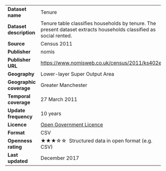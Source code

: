 <table>
<colgroup>
<col style="text-align:left;"/>
<col style="text-align:left;"/>
</colgroup>

<tbody>
<tr>
	<td style="text-align:left;"><strong>Dataset name</strong></td>
	<td style="text-align:left;">Tenure</td>
</tr>
<tr>
	<td style="text-align:left;"><strong>Dataset description</strong></td>
	<td style="text-align:left;">Tenure table classifies households by tenure. The present dataset extracts households classified as social rented.</td>
</tr>
<tr>
	<td style="text-align:left;"><strong>Source</strong></td>
	<td style="text-align:left;">Census 2011</td>
</tr>
<tr>
	<td style="text-align:left;"><strong>Publisher</strong></td>
	<td style="text-align:left;">nomis</td>
</tr>
<tr>
	<td style="text-align:left;"><strong>Publisher URL</strong></td>
	<td style="text-align:left;"><a href="https://www.nomisweb.co.uk/census/2011/ks402ew">https://www.nomisweb.co.uk/census/2011/ks402ew</a></td>
</tr>
<tr>
	<td style="text-align:left;"><strong>Geography</strong></td>
	<td style="text-align:left;">Lower-layer Super Output Area</td>
</tr>
<tr>
	<td style="text-align:left;"><strong>Geographic coverage</strong></td>
	<td style="text-align:left;">Greater Manchester</td>
</tr>
<tr>
	<td style="text-align:left;"><strong>Temporal coverage</strong></td>
	<td style="text-align:left;">27 March 2011</td>
</tr>
<tr>
	<td style="text-align:left;"><strong>Update frequency</strong></td>
	<td style="text-align:left;">10 years</td>
</tr>
<tr>
	<td style="text-align:left;"><strong>Licence</strong></td>
	<td style="text-align:left;"><a href="http://www.nationalarchives.gov.uk/doc/open-government-licence/version/3/">Open Government Licence</a></td>
</tr>
<tr>
	<td style="text-align:left;"><strong>Format</strong></td>
	<td style="text-align:left;">CSV</td>
</tr>
<tr>
	<td style="text-align:left;"><strong>Openness rating</strong></td>
	<td style="text-align:left;">&#9733&#9733&#9733&#9734&#9734&nbsp; Structured data in open format (e.g. CSV)</td>
</tr>
<tr>
	<td style="text-align:left;"><strong>Last updated</strong></td>
	<td style="text-align:left;">December 2017</td>
</tr>
</tbody>
</table>
